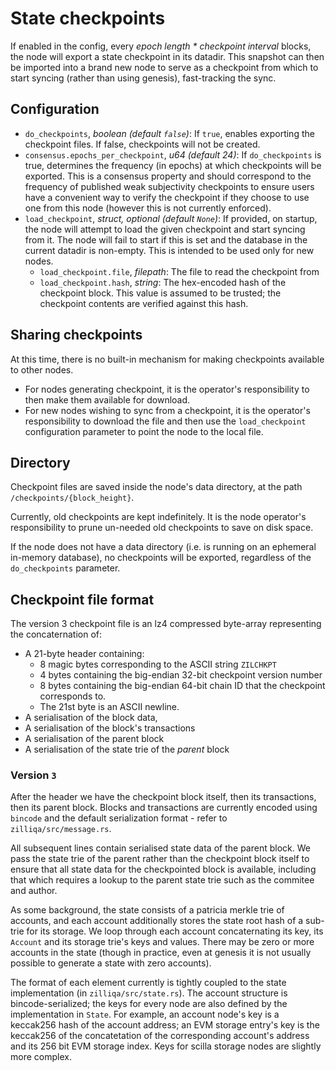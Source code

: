 # State checkpoints
If enabled in the config, every _epoch length * checkpoint interval_ blocks, the node will export a state checkpoint in its datadir. This snapshot can then be imported into a brand new node to serve as a checkpoint from which to start syncing (rather than using genesis), fast-tracking the sync.

## Configuration
 * `do_checkpoints`, *boolean (default `false`)*: If `true`, enables exporting the checkpoint files. If false, checkpoints will not be created.
 * `consensus.epochs_per_checkpoint`, *u64 (default 24)*: If `do_checkpoints` is true, determines the frequency (in epochs) at which checkpoints will be exported. This is a consensus property and should correspond to the frequency of published weak subjectivity checkpoints to ensure users have a convenient way to verify the checkpoint if they choose to use one from this node (however this is not currently enforced).
 * `load_checkpoint`, *struct, optional (default `None`)*: If provided, on startup, the node will attempt to load the given checkpoint and start syncing from it. The node will fail to start if this is set and the database in the current datadir is non-empty. This is intended to be used only for new nodes.
   * `load_checkpoint.file`, *filepath*: The file to read the checkpoint from
   * `load_checkpoint.hash`, *string*: The hex-encoded hash of the checkpoint block. This value is assumed to be trusted; the checkpoint contents are verified against this hash.

## Sharing checkpoints
At this time, there is no built-in mechanism for making checkpoints available to other nodes.
 * For nodes generating checkpoint, it is the operator's responsibility to then make them available for download.
 * For new nodes wishing to sync from a checkpoint, it is the operator's responsibility to download the file and then use the `load_checkpoint` configuration parameter to point the node to the local file.

## Directory
Checkpoint files are saved inside the node's data directory, at the path `/checkpoints/{block_height}`.

Currently, old checkpoints are kept indefinitely. It is the node operator's responsibility to prune un-needed old checkpoints to save on disk space.

If the node does not have a data directory (i.e. is running on an ephemeral in-memory database), no checkpoints will be exported, regardless of the `do_checkpoints` parameter.

## Checkpoint file format
The version 3 checkpoint file is an lz4 compressed byte-array representing the concaternation of:

- A 21-byte header containing:
  * 8 magic bytes corresponding to the ASCII string `ZILCHKPT`
  * 4 bytes containing the big-endian 32-bit checkpoint version number
  * 8 bytes containing the big-endian 64-bit chain ID that the checkpoint corresponds to.
  * The 21st byte is an ASCII newline.
- A serialisation of the block data, 
- A serialisation of the block's transactions
- A serialisation of the parent block
- A serialisation of the state trie of the *parent* block


### Version `3`

After the header we have the checkpoint block itself, then its transactions, then its parent block. Blocks and transactions are currently encoded using `bincode` and the default serialization format - refer to `zilliqa/src/message.rs`.

All subsequent lines contain serialised state data of the parent block. We pass the state trie of the parent rather than the checkpoint block itself to ensure that all state data for the checkpointed block is available, including that which requires a lookup to the parent state trie such as the commitee and author. 

As some background, the state consists of a patricia merkle trie of accounts, and each account additionally stores the state root hash of a sub-trie for its storage. We loop through each account concaternating its key, its `Account` and its storage trie's keys and values. There may be zero or more accounts in the state (though in practice, even at genesis it is not usually possible to generate a state with zero accounts).

The format of each element currently is tightly coupled to the state implementation (in `zilliqa/src/state.rs`). The account structure is bincode-serialized; the keys for every node are also defined by the implementation in `State`. For example, an account node's key is a keccak256 hash of the account address; an EVM storage entry's key is the keccak256 of the concatetation of the corresponding account's address and its 256 bit EVM storage index. Keys for scilla storage nodes are slightly more complex.
